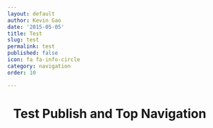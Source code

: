 ```yaml
---
layout: default
author: Kevin Gao
date: '2015-05-05'
title: Test
slug: test
permalink: test
published: false
icon: fa fa-info-circle
category: navigation
order: 10

---
```

# <i class="fa fa-info-circle" aria-hidden="true"></i>&nbsp; Test Publish and Top Navigation